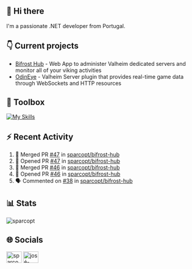 ## 👋 Hi there

I'm a passionate .NET developer from Portugal.

## 👇 Current projects

- [Bifrost Hub](https://github.com/sparcopt/bifrost-hub) - Web App to administer Valheim dedicated servers and monitor all of your viking activities
- [OdinEye](https://github.com/sparcopt/odin-eye) - Valheim Server plugin that provides real-time game data through WebSockets and HTTP resources

## 🧰 Toolbox
[![My Skills](https://skillicons.dev/icons?i=cs,dotnet,bash,linux,git,docker,kubernetes,cassandra,mongodb,grafana,jenkins,kafka,raspberrypi,unity,vim)](https://skillicons.dev)

## :zap: Recent Activity
<!--START_SECTION:activity-->
1. 🎉 Merged PR [#47](https://github.com/sparcopt/bifrost-hub/pull/47) in [sparcopt/bifrost-hub](https://github.com/sparcopt/bifrost-hub)
2. 💪 Opened PR [#47](https://github.com/sparcopt/bifrost-hub/pull/47) in [sparcopt/bifrost-hub](https://github.com/sparcopt/bifrost-hub)
3. 🎉 Merged PR [#46](https://github.com/sparcopt/bifrost-hub/pull/46) in [sparcopt/bifrost-hub](https://github.com/sparcopt/bifrost-hub)
4. 💪 Opened PR [#46](https://github.com/sparcopt/bifrost-hub/pull/46) in [sparcopt/bifrost-hub](https://github.com/sparcopt/bifrost-hub)
5. 🗣 Commented on [#38](https://github.com/sparcopt/bifrost-hub/issues/38#issuecomment-2025442089) in [sparcopt/bifrost-hub](https://github.com/sparcopt/bifrost-hub)
<!--END_SECTION:activity-->

## 📊 Stats
<p><img align="center" src="https://github-readme-stats.vercel.app/api/top-langs?username=sparcopt&show_icons=true&locale=en&layout=compact&theme=transparent" alt="sparcopt" /></p>

## 🌐 Socials
<p align="left">
<a href="https://twitter.com/sparcopt" target="blank"><img align="center" src="https://raw.githubusercontent.com/rahuldkjain/github-profile-readme-generator/master/src/images/icons/Social/twitter.svg" alt="sparcopt" height="30" width="40" /></a>
<a href="https://linkedin.com/in/josé-almeida-81a22795" target="blank"><img align="center" src="https://raw.githubusercontent.com/rahuldkjain/github-profile-readme-generator/master/src/images/icons/Social/linked-in-alt.svg" alt="josé-almeida-81a22795" height="30" width="40" /></a>
</p>
